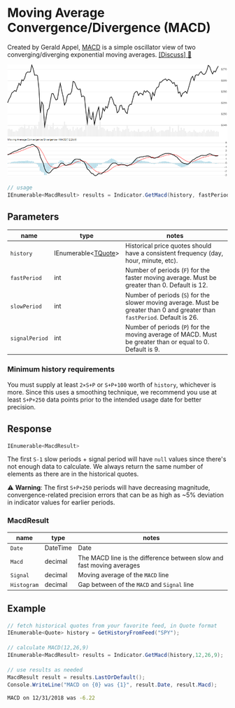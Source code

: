 ﻿# Moving Average Convergence/Divergence (MACD)

Created by Gerald Appel, [MACD](https://en.wikipedia.org/wiki/MACD) is a simple oscillator view of two converging/diverging exponential moving averages.
[[Discuss] :speech_balloon:](https://github.com/DaveSkender/Stock.Indicators/discussions/248 "Community discussion about this indicator")

![image](chart.png)

```csharp
// usage
IEnumerable<MacdResult> results = Indicator.GetMacd(history, fastPeriod, slowPeriod, signalPeriod);  
```

## Parameters

| name | type | notes
| -- |-- |--
| `history` | IEnumerable\<[TQuote](../../docs/GUIDE.md#quote)\> | Historical price quotes should have a consistent frequency (day, hour, minute, etc).
| `fastPeriod` | int | Number of periods (`F`) for the faster moving average.  Must be greater than 0.  Default is 12.
| `slowPeriod` | int | Number of periods (`S`) for the slower moving average.  Must be greater than 0 and greater than `fastPeriod`.  Default is 26.
| `signalPeriod` | int | Number of periods (`P`) for the moving average of MACD.  Must be greater than or equal to 0.  Default is 9.

### Minimum history requirements

You must supply at least `2×S+P` or `S+P+100` worth of `history`, whichever is more.  Since this uses a smoothing technique, we recommend you use at least `S+P+250` data points prior to the intended usage date for better precision.

## Response

```csharp
IEnumerable<MacdResult>
```

The first `S-1` slow periods + signal period will have `null` values since there's not enough data to calculate.  We always return the same number of elements as there are in the historical quotes.

:warning: **Warning**: The first `S+P+250` periods will have decreasing magnitude, convergence-related precision errors that can be as high as ~5% deviation in indicator values for earlier periods.

### MacdResult

| name | type | notes
| -- |-- |--
| `Date` | DateTime | Date
| `Macd` | decimal | The MACD line is the difference between slow and fast moving averages
| `Signal` | decimal | Moving average of the `MACD` line
| `Histogram` | decimal | Gap between of the `MACD` and `Signal` line

## Example

```csharp
// fetch historical quotes from your favorite feed, in Quote format
IEnumerable<Quote> history = GetHistoryFromFeed("SPY");

// calculate MACD(12,26,9)
IEnumerable<MacdResult> results = Indicator.GetMacd(history,12,26,9);

// use results as needed
MacdResult result = results.LastOrDefault();
Console.WriteLine("MACD on {0} was {1}", result.Date, result.Macd);
```

```bash
MACD on 12/31/2018 was -6.22
```
